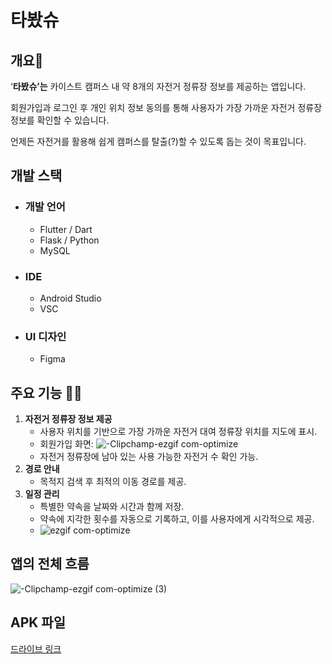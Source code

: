 # 타봤슈

## 개요📗
‘**타봤슈’는** 카이스트 캠퍼스 내 약 8개의 자전거 정류장 정보를 제공하는 앱입니다.

회원가입과 로그인 후 개인 위치 정보 동의를 통해 사용자가 가장 가까운 자전거 정류장 정보를 확인할 수 있습니다.

언제든 자전거를 활용해 쉽게 캠퍼스를 탈출(?)할 수 있도록 돕는 것이 목표입니다.

## 개발 스택
- ### 개발 언어
  - Flutter / Dart
  - Flask / Python
  - MySQL

- ### IDE
  - Android Studio
  - VSC

- ### UI 디자인
  - Figma

## **주요 기능 🚴‍♀️**

1. **자전거 정류장 정보 제공**
    - 사용자 위치를 기반으로 가장 가까운 자전거 대여 정류장 위치를 지도에 표시.
    - 회원가입 화면: ![-Clipchamp-ezgif com-optimize](https://github.com/user-attachments/assets/252269e3-1cdf-465b-946a-aca11fb85b76)
    - 자전거 정류장에 남아 있는 사용 가능한 자전거 수 확인 가능.
2. **경로 안내**
    - 목적지 검색 후 최적의 이동 경로를 제공.
3. **일정 관리**
    - 특별한 약속을 날짜와 시간과 함께 저장.
    - 약속에 지각한 횟수를 자동으로 기록하고, 이를 사용자에게 시각적으로 제공.
    - ![ezgif com-optimize](https://github.com/user-attachments/assets/d7e36c78-f779-465b-a1a9-2acc5a0b1d7c)

## **앱의 전체 흐름**
![-Clipchamp-ezgif com-optimize (3)](https://github.com/user-attachments/assets/c251a221-4a64-4e92-8872-314e99afca5c)

## **APK 파일**
[드라이브 링크](https://drive.google.com/file/d/1q0ZAvoDDIb3t6yVKnf2y_Gb1AjysxQNT/view?usp=sharing)
